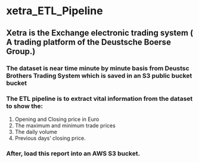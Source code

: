 # xetra_ETL_Pipeline
## Xetra is the Exchange electronic trading system ( A trading platform of the Deustsche Boerse Group.)

### The dataset is  near time minute by minute basis from Deustsc Brothers Trading System which is saved in an S3 public bucket bucket

### The ETL pipeline is to extract vital information from the dataset to show the:
1. Opening and Closing price in Euro
2. The maximum and minimum trade prices
3. The daily volume 
4. Previous days’ closing price. 

### After, load this report into an AWS S3 bucket.
